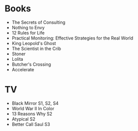 # Books

+ The Secrets of Consulting
+ Nothing to Envy
+ 12 Rules for Life
+ Practical Monitoring: Effective Strategies for the Real World
+ King Leopold's Ghost
+ The Scientist in the Crib
+ Stoner
+ Lolita
+ Butcher's Crossing
+ Accelerate

# TV

+ Black Mirror S1, S2, S4
+ World War II In Color
+ 13 Reasons Why S2
+ Atypical S2
+ Better Call Saul S3

